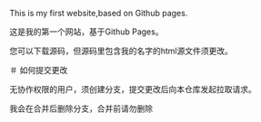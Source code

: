 This is my first website,based on Github pages.

这是我的第一个网站，基于Github Pages。

您可以下载源码，但源码里包含我的名字的html源文件须更改。

＃ 如何提交更改

无协作权限的用户，须创建分支，提交更改后向本仓库发起拉取请求。

我会在合并后删除分支，合并前请勿删除
